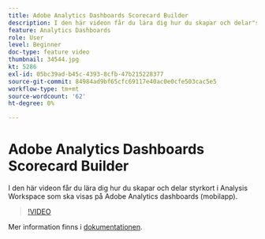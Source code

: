 ```yaml
---
title: Adobe Analytics Dashboards Scorecard Builder
description: I den här videon får du lära dig hur du skapar och delar"styrkort" i Analysis Workspace som ska visas på Adobe Analytics dashboards (mobilapp).
feature: Analytics Dashboards
role: User
level: Beginner
doc-type: feature video
thumbnail: 34544.jpg
kt: 5286
exl-id: 05bc39ad-b45c-4393-8cfb-47b215228377
source-git-commit: 84984ad9bf65cfc69117e40ac0e0cfe503cac5e5
workflow-type: tm+mt
source-wordcount: '62'
ht-degree: 0%

---
```


# Adobe Analytics Dashboards Scorecard Builder

I den här videon får du lära dig hur du skapar och delar styrkort i Analysis Workspace som ska visas på Adobe Analytics dashboards (mobilapp).

>[!VIDEO](https://video.tv.adobe.com/v/34544/?quality=12&learn=on)

Mer information finns i [dokumentationen](https://experienceleague.adobe.com/docs/analytics/analyze/mobapp/home.html?lang=sv-SE).
